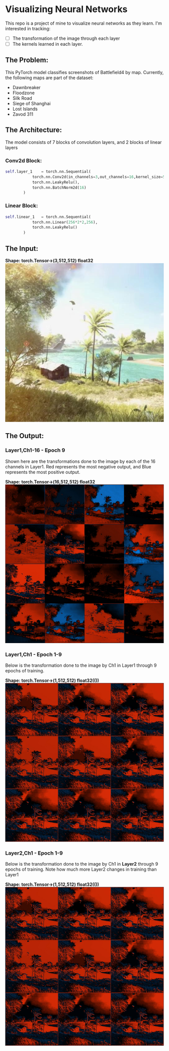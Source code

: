 # Visualizing Neural Networks
This repo is a project of mine to visualize neural networks as they learn. I'm interested in tracking:
- [ ] The transformation of the image through each layer
- [ ] The kernels learned in each layer.

## The Problem: 
This PyTorch model classifies screenshots of Battlefield4 by map. 
Currently, the following maps are part of the dataset:
- Dawnbreaker
- Floodzone
- Silk Road
- Siege of Shanghai
- Lost Islands
- Zavod 311

## The Architecture: 
The model consists of 7 blocks of convolution layers, and 2 blocks of linear layers  
### Conv2d Block:
```python
self.layer_1    = torch.nn.Sequential(
            torch.nn.Conv2d(in_channels=3,out_channels=16,kernel_size=5,stride=1,padding=2,bias=True),
            torch.nn.LeakyRelu(),
            torch.nn.BatchNorm2d(16)
        )
```  
### Linear Block:
```python
self.linear_1   = torch.nn.Sequential(
            torch.nn.Linear(256*2*2,256),
            torch.nn.LeakyRelu()
        )
```
## The Input:    
**Shape: torch.Tensor->(3,512,512) float32**  
![alt text](https://github.com/steinshark/VisualizedML/blob/main/BaseImg.jpg?raw=true)

## The Output: 

### Layer1,Ch1-16 - Epoch 9
Shown here are the transformations done to the image by each of the 16 channels in Layer1. Red represents the most negative output, and Blue represents the most positive output.  

**Shape: torch.Tensor->(16,512,512) float32**  
![alt text](https://github.com/steinshark/VisualizedML/blob/main/Layer1_ep0.jpg?raw=true)


### Layer1,Ch1 - Epoch 1-9
Below is the transformation done to the image by Ch1 in Layer1 through 9 epochs of training.  

**Shape: torch.Tensor->(1,512,512) float32(())**  
![alt text](https://github.com/steinshark/VisualizedML/blob/main/Layer1_ch1.jpg?raw=true)


### Layer2,Ch1 - Epoch 1-9
Below is the transformation done to the image by Ch1 in **Layer2** through 9 epochs of training. Note how much more Layer2 changes in training than Layer1  

**Shape: torch.Tensor->(1,512,512) float32(())**  
![alt text](https://github.com/steinshark/VisualizedML/blob/main/Layer1_ch1.jpg?raw=true)
